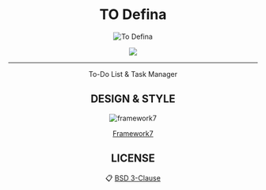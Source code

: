 <center>
  
# TO Defina 

![To Defina](https://defina.ru/uploads/2019/08/6.jpg)

<a href="https://defina.ru/app/to_defina" target="_blank">
  <img src="https://definaru.github.io/assets/images/button_download.png">
</a>

<hr/>

To-Do List &amp; Task Manager


## DESIGN & STYLE

![framework7](http://devnot.com/wp-content/uploads/2017/05/logo-new.png)

[Framework7](https://framework7.io/)

## LICENSE

:clipboard: [BSD 3-Clause](https://github.com/Todefina/todefina.github.io/blob/master/LICENSE)

</center>

